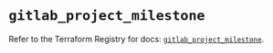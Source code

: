 # `gitlab_project_milestone`

Refer to the Terraform Registry for docs: [`gitlab_project_milestone`](https://registry.terraform.io/providers/gitlabhq/gitlab/18.1.1/docs/resources/project_milestone).
